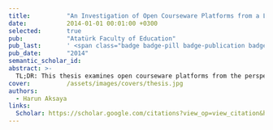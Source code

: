 ```yaml
---
title:          "An Investigation of Open Courseware Platforms from a Lifelong Learning Perspective"
date:           2014-01-01 00:01:00 +0300
selected:       true
pub:            "Atatürk Faculty of Education"
pub_last:       ' <span class="badge badge-pill badge-publication badge-success">Master''s Thesis</span>'
pub_date:       "2014"
semantic_scholar_id:
abstract: >-
  TL;DR: This thesis examines open courseware platforms from the perspective of lifelong learning. It identifies the absence of a global accreditation body but highlights the existence of independent development and presentation guidelines among leading international open courseware platforms. Based on these, a draft evaluation form for open courseware platforms was developed using Lawshe's (1975) model.
cover:          /assets/images/covers/thesis.jpg
authors:
  - Harun Aksaya
links:
  Scholar: https://scholar.google.com/citations?view_op=view_citation&hl=tr&user=VWJfY6kAAAAJ
---
```

